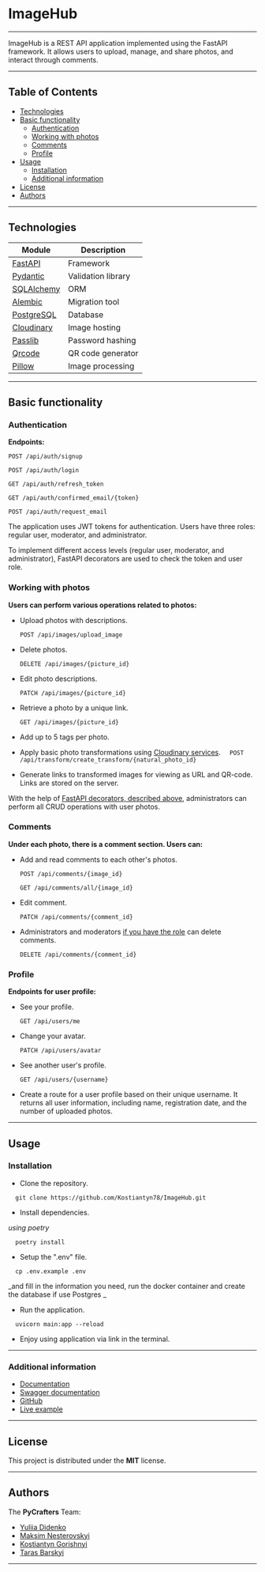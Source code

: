 # ImageHub

---

ImageHub is a REST API application implemented using the FastAPI framework.
It allows users to upload, manage, and share photos, and interact through comments.

---

## Table of Contents

- [Technologies](#technologies)
- [Basic functionality](#basic-functionality)
  - [Authentication](#authentication)
  - [Working with photos](#working-with-photos)
  - [Comments](#comments)
  - [Profile](#profile)
- [Usage](#usage)
  - [Installation](#installation)
  - [Additional information](#additional-information)
- [License](#license)
- [Authors](#authors)

---

## Technologies

| **Module**                                           | **Description**    |
| ---------------------------------------------------- | ------------------ |
| [FastAPI](https://fastapi.tiangolo.com/)             | Framework          |
| [Pydantic](https://pydantic-docs.helpmanual.io/)     | Validation library |
| [SQLAlchemy](https://docs.sqlalchemy.org/)           | ORM                |
| [Alembic](https://alembic.sqlalchemy.org/en/latest/) | Migration tool     |
| [PostgreSQL](https://www.postgresql.org/)            | Database           |
| [Cloudinary](https://cloudinary.com/)                | Image hosting      |
| [Passlib](https://passlib.readthedocs.io/en/stable/) | Password hashing   |
| [Qrcode](https://pypi.org/project/qrcode/)           | QR code generator  |
| [Pillow](https://pypi.org/project/Pillow/)           | Image processing   |

---

## Basic functionality

### Authentication

**Endpoints:**

```
POST /api/auth/signup
```

```
POST /api/auth/login
```

```
GET /api/auth/refresh_token
```

```
GET /api/auth/confirmed_email/{token}
```

```
POST /api/auth/request_email
```

The application uses JWT tokens for authentication. Users have three roles: regular user, moderator, and administrator.

To implement different access levels (regular user, moderator, and administrator),
FastAPI decorators are used to check the token and user role.

### Working with photos

**Users can perform various operations related to photos:**

- Upload photos with descriptions.
  ```
  POST /api/images/upload_image
  ```
- Delete photos.
  ```
  DELETE /api/images/{picture_id}
  ```
- Edit photo descriptions.
  ```
  PATCH /api/images/{picture_id}
  ```
- Retrieve a photo by a unique link.
  ```
  GET /api/images/{picture_id}
  ```
- Add up to 5 tags per photo.

- Apply basic photo transformations using
  [Cloudinary services](https://cloudinary.com/documentation/image_transformations).
  `  POST /api/transform/create_transform/{natural_photo_id}`
- Generate links to transformed images for viewing as URL and QR-code. Links are stored on the server.

With the help of [FastAPI decorators, described above](#authentication),
administrators can perform all CRUD operations with user photos.

### Comments

**Under each photo, there is a comment section. Users can:**

- Add and read comments to each other's photos.
  ```
  POST /api/comments/{image_id}
  ```
  ```
  GET /api/comments/all/{image_id}
  ```
- Edit comment.
  ```
  PATCH /api/comments/{comment_id}
  ```
- Administrators and moderators [if you have the role](#authentication) can delete comments.
  ```
  DELETE /api/comments/{comment_id}
  ```

### Profile

**Endpoints for user profile:**

- See your profile.
  ```
  GET /api/users/me
  ```
- Change your avatar.
  ```
  PATCH /api/users/avatar
  ```
- See another user's profile.

  ```
  GET /api/users/{username}
  ```

- Create a route for a user profile based on their unique username.
  It returns all user information, including name, registration date, and the number of uploaded photos.

---

## Usage

### Installation

- Clone the repository.

```Shell
  git clone https://github.com/Kostiantyn78/ImageHub.git
```

- Install dependencies.

_using poetry_

```Shell
  poetry install
```

- Setup the ".env" file.

```Shell
  cp .env.example .env
```

_and fill in the information you need, run the docker container and create the database if use Postgres _

- Run the application.

```Shell
  uvicorn main:app --reload
```

- Enjoy using application via link in the terminal.

---

### Additional information

- [Documentation](http://localhost:63342/ImageHub/docs/_build/html/index.html?_ijt=bievmo05hld2bt65j03j40vh49&_ij_reload=RELOAD_ON_SAVE)
- [Swagger documentation](http://127.0.0.1:8000/docs#)
- [GitHub](https://github.com/Kostiantyn78/ImageHub)
- [Live example](https://imagehub-54rh.onrender.com/docs#)

---

## License

This project is distributed under the **MIT** license.

---

## Authors

The **PyCrafters** Team:

- [Yuliia Didenko](https://github.com/yulyan407)
- [Maksim Nesterovskyi](https://github.com/legendarym4x)
- [Kostiantyn Gorishnyi](https://github.com/Kostiantyn78)
- [Taras Barskyi](https://github.com/Barskyi)

---
